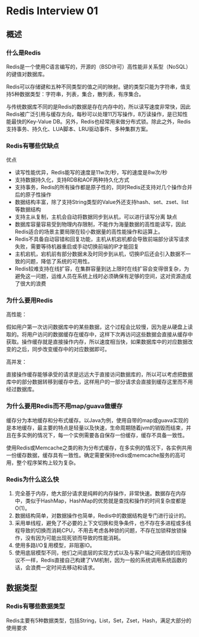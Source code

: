 # Redis Interview 01

<!--more-->
## 概述
### 什么是Redis
Redis是一个使用C语言编写的，开源的（BSD许可）高性能非关系型（NoSQL）的键值对数据库。

Redis可以存储键和五种不同类型的值之间的映射。键的类型只能为字符串，值支持5种数据类型：字符串，列表，集合，散列表，有序集合。

与传统数据库不同的是Redis的数据是存在内存中的，所以读写速度非常快，因此Redis被广泛引用与缓存方向，每秒可以处理11万写操作，8万读操作，是已知性能最快的Key-Value DB。另外，Redis也经常用来做分布式锁。除此之外，Redis支持事务、持久化、LUA脚本、LRU驱动事件、多种集群方案。
### Redis有哪些优缺点
优点
- 读写性能优异，Redis能写的速度是11w次/秒，写的速度是8w次/秒
- 支持数据持久化，支持RDB和AOF两种持久化方式
- 支持事务，Redis的所有操作都是原子性的，同时Redis还支持对几个操作合并后的原子性操作
- 数据结构丰富，除了支持String类型的Value外还支持hash、set、zset、list等数据结构
- 支持主从复制，主机会自动将数据同步到从机，可以进行读写分离
缺点
- 数据库容量容易受到物理内存限制，不能作为海量数据的高性能读写，因此Redis适合的场景主要局限在较小数据量的高性能操作和运算上。
- Redis不具备自动容错和回复功能，主机从机宕机都会导致前端部分读写请求失败，需要等待机器重启或手动切换前端的IP才能回复
- 主机宕机，宕机前有部分数据未及时同步到从机，切换IP后还会引入数据不一致的问题，降低了系统的可用性。
- Redis较难支持在线扩容，在集群容量到达上限时在线扩容会变得很复杂，为避免这一问题，运维人员在系统上线时必须确保有足够的空间，这对资源造成了很大的浪费
### 为什么要用Redis
高性能：

假如用户第一次访问数据库中的某些数据，这个过程会比较慢，因为是从硬盘上读取的。将用户访问的数据缓存在缓存中，这样下次再访问这些数据会直接从缓存中获取。操作缓存就是直接操作内存，所以速度相当快，如果数据库中的对应数据改变的之后，同步改变缓存中的对应数据即可。

高并发：

直接操作缓存能够承受的请求是远远大于直接访问数据库的，所以可以考虑把数据库中的部分数据转移到缓存中去，这样用户的一部分请求会直接到缓存这里而不用经过数据库。
### 为什么要用Redis而不用map/guava做缓存
缓存分为本地缓存和分布式缓存。以Java为例，使用自带的map或guava实现的是本地缓存，最主要的特点是轻量以及快速，生命周期随着jvm的销毁而结束，并且在多实例的情况下，每一个实例需要各自保存一份缓存，缓存不具备一致性。

使用Redis或Memcache之类的称为分布式缓存，在多实例的情况下，各实例共用一份缓存数据，缓存具有一致性。确定需要保持redis或memcache服务的高可用，整个程序架构上较为复杂。
### Redis为什么这么快
1. 完全基于内存，绝大部分请求是纯粹的内存操作，非常快速。数据存在内存中，类似于HashMap，HashMap的优势就是查找和操作的时间复杂度都是O(1)。
2. 数据结构简单，对数据操作也简单，Redis中的数据结构是专门进行设计的。
3. 采用单线程，避免了不必要的上下文切换和竞争条件，也不存在多进程或多线程导致的切换而消耗CPU，不用去考虑各种锁的问题，不存在加锁释放锁操作，没有因为可能出现死锁而导致的性能消耗。
4. 使用多路I/O复用模型，非阻塞IO。
5. 使用底层模型不同，他们之间底层的实现方式以及与客户端之间通信的应用协议不一样，Redis直接自己构建了VM机制，因为一般的系统调用系统函数的话，会浪费一定时间去移动和请求。
## 数据类型
### Redis有哪些数据类型
Redis主要有5种数据类型，包括String，List，Set，Zset，Hash，满足大部分的使用要求
















